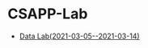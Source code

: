 # CSAPP-Lab

- [Data Lab(2021-03-05--2021-03-14)](https://github.com/Nexisato/CSAPP-Lab/tree/master/Lab1-DataLab)

